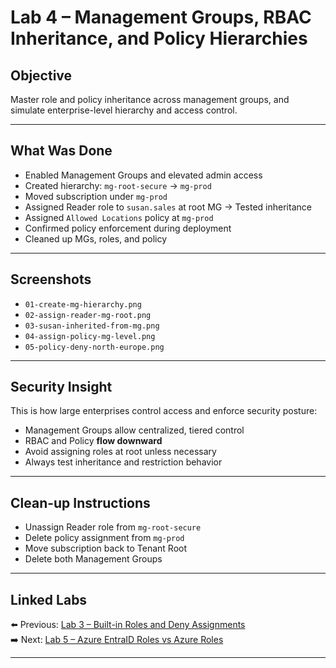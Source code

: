 # Lab 4 – Management Groups, RBAC Inheritance, and Policy Hierarchies

## Objective
Master role and policy inheritance across management groups, and simulate enterprise-level hierarchy and access control.

---

## What Was Done

- Enabled Management Groups and elevated admin access
- Created hierarchy: `mg-root-secure` → `mg-prod`
- Moved subscription under `mg-prod`
- Assigned Reader role to `susan.sales` at root MG → Tested inheritance
- Assigned `Allowed Locations` policy at `mg-prod`
- Confirmed policy enforcement during deployment
- Cleaned up MGs, roles, and policy

---

## Screenshots

- `01-create-mg-hierarchy.png`
- `02-assign-reader-mg-root.png`
- `03-susan-inherited-from-mg.png`
- `04-assign-policy-mg-level.png`
- `05-policy-deny-north-europe.png`

---

## Security Insight

This is how large enterprises control access and enforce security posture:
- Management Groups allow centralized, tiered control
- RBAC and Policy **flow downward**
- Avoid assigning roles at root unless necessary
- Always test inheritance and restriction behavior

---

## Clean-up Instructions

- Unassign Reader role from `mg-root-secure`
- Delete policy assignment from `mg-prod`
- Move subscription back to Tenant Root
- Delete both Management Groups

---

## Linked Labs
⬅️ Previous: [Lab 3 – Built-in Roles and Deny Assignments](../Lab03-BuiltIn-Roles-Inheritance/README.md)  
➡️ Next: [Lab 5 – Azure EntraID Roles vs Azure Roles](../Lab05-EntraID-vs-Azure-Roles/README.md)

---
